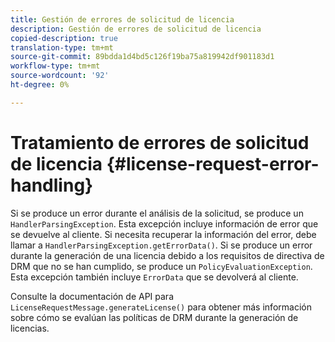 ```yaml
---
title: Gestión de errores de solicitud de licencia
description: Gestión de errores de solicitud de licencia
copied-description: true
translation-type: tm+mt
source-git-commit: 89bdda1d4bd5c126f19ba75a819942df901183d1
workflow-type: tm+mt
source-wordcount: '92'
ht-degree: 0%

---
```



# Tratamiento de errores de solicitud de licencia {#license-request-error-handling}

Si se produce un error durante el análisis de la solicitud, se produce un `HandlerParsingException`. Esta excepción incluye información de error que se devuelve al cliente. Si necesita recuperar la información del error, debe llamar a `HandlerParsingException.getErrorData()`. Si se produce un error durante la generación de una licencia debido a los requisitos de directiva de DRM que no se han cumplido, se produce un `PolicyEvaluationException`. Esta excepción también incluye `ErrorData` que se devolverá al cliente.

Consulte la documentación de API para `LicenseRequestMessage.generateLicense()` para obtener más información sobre cómo se evalúan las políticas de DRM durante la generación de licencias.
